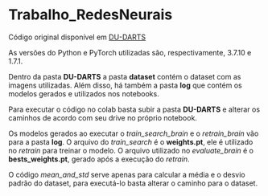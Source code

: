 # Trabalho_RedesNeurais

Código original disponível em [DU-DARTS](https://github.com/ShunLu91/DU-DARTS)

As versões do Python e PyTorch utilizadas são, respectivamente, 3.7.10 e 1.7.1.

Dentro da pasta **DU-DARTS** a pasta **dataset** contém o dataset com as imagens utilizadas. Além disso, há também a pasta **log** que contém os modelos gerados e utilizados nos notebooks.

Para executar o código no colab basta subir a pasta **DU-DARTS** e alterar os caminhos de acordo com seu drive no próprio notebook.  

Os modelos gerados ao executar o _train_search_brain_ e o _retrain_brain_ vão para a pasta **log**. O arquivo do _train_search_ é o **weights.pt**, ele é utilizado no _retrain_ para treinar o modelo. O arquivo utilizado no _evaluate_brain_ é o **bests_weights.pt**, gerado após a execução do _retrain_. 

O código _mean_and_std_ serve apenas para calcular a média e o desvio padrão do dataset, para executá-lo basta alterar o caminho para o dataset. 

